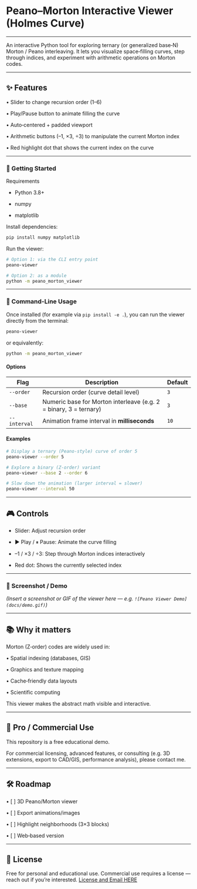 <!-- ============================================================
#  Peano–Morton Interactive Viewer (Holmes Curve Visualization)
#  Copyright (c) 2025 Joshua Holmes
#  All rights reserved.
#
#  License:
#    - Free for personal, educational, and research use.
#    - Commercial use requires an explicit license agreement.
#
#  Description:
#    Interactive Python tool for exploring Peano–Morton interleaving
#    and the Holmes Curve, a ternary skewed space-filling traversal.
#
#  Author: Joshua Holmes
#  Repository: https://github.com/<your-github-handle>/peano-morton-viewer
-->
# Peano–Morton Interactive Viewer (Holmes Curve)

---

An interactive Python tool for exploring ternary (or generalized base‑N) Morton / Peano interleaving.
It lets you visualize space‑filling curves, step through indices, and experiment with arithmetic operations on Morton codes.

---

## ✨ Features

• 	Slider to change recursion order (1–6)

• 	Play/Pause button to animate filling the curve

• 	Auto‑centered + padded viewport

• 	Arithmetic buttons (–1, ×3, ÷3) to manipulate the current Morton index

• 	Red highlight dot that shows the current index on the curve

---

### 🚀 Getting Started

Requirements

- Python 3.8+
  
- numpy
  
- matplotlib

Install dependencies:

```bash
pip install numpy matplotlib
```

Run the viewer:

```bash
# Option 1: via the CLI entry point
peano-viewer

# Option 2: as a module
python -m peano_morton_viewer
```

---

### 🧭 Command-Line Usage

Once installed (for example via `pip install -e .`), you can run the viewer directly from the terminal:

```bash
peano-viewer
```

or equivalently:

```bash
python -m peano_morton_viewer
```

#### Options

| Flag         | Description                                                       | Default |
| ------------ | ----------------------------------------------------------------- | ------- |
| `--order`    | Recursion order (curve detail level)                              | `3`     |
| `--base`     | Numeric base for Morton interleave (e.g. 2 = binary, 3 = ternary) | `3`     |
| `--interval` | Animation frame interval in **milliseconds**                      | `10`    |

#### Examples

```bash
# Display a ternary (Peano-style) curve of order 5
peano-viewer --order 5

# Explore a binary (Z-order) variant
peano-viewer --base 2 --order 6

# Slow down the animation (larger interval = slower)
peano-viewer --interval 50
```

---

## 🎮 Controls

- Slider: Adjust recursion order
   
- ▶ Play / ⏸ Pause: Animate the curve filling
  
- –1 / ×3 / ÷3: Step through Morton indices interactively
   
- Red dot: Shows the currently selected index  

---

### 📸 Screenshot / Demo

*(Insert a screenshot or GIF of the viewer here — e.g. `![Peano Viewer Demo](docs/demo.gif)`)*

---

## 📚 Why it matters
Morton (Z‑order) codes are widely used in:

• 	Spatial indexing (databases, GIS)

• 	Graphics and texture mapping

• 	Cache‑friendly data layouts

• 	Scientific computing

This viewer makes the abstract math visible and interactive.

---

## 💼 Pro / Commercial Use
This repository is a free educational demo.

For commercial licensing, advanced features, or consulting (e.g. 3D extensions, export to CAD/GIS, performance analysis), please contact me.

---

## 🛠 Roadmap

• 	[ ] 3D Peano/Morton viewer

• 	[ ] Export animations/images

• 	[ ] Highlight neighborhoods (3×3 blocks)

• 	[ ] Web‑based version

---

## 📜 License
Free for personal and educational use.
Commercial use requires a license — reach out if you’re interested. [License and Email HERE](https://github.com/sleepyprogrammer1012/Peano-Morton-Interactive-Viewer/blob/main/LICENSE.md)
